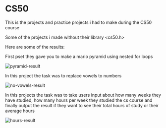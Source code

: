 # CS50

This is the projects and practice projects i had to make during the CS50 course

Some of the projects i made without their library <cs50.h> 

Here are some of the results:

First pset they gave you to make a mario pyramid using nested for loops

![pyramid-result](https://github.com/Slaveev/CS50/assets/114510055/8903a764-3592-4a6a-bf86-6b8510f3cfb9)




In this project the task was to replace vowels to numbers

![no-vowels-result](https://github.com/Slaveev/CS50/assets/114510055/841ccc11-6adc-45fe-9b22-c6d5ed3e7220)




In this projects the task was to take users input about how many weeks they have studied, how many hours per week they studied the cs course and finally output the result if they want to see their total hours of study or their average hours


![hours-result](https://github.com/Slaveev/CS50/assets/114510055/375c3258-77ba-4c0e-888f-30a0b14f6975)

